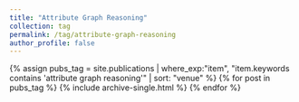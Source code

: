 ```yaml
---
title: "Attribute Graph Reasoning"
collection: tag
permalink: /tag/attribute-graph-reasoning
author_profile: false
---
```

{% assign pubs_tag = site.publications | where_exp:"item", "item.keywords contains 'attribute graph reasoning'" | sort: "venue" %}
{% for post in pubs_tag %}
  {% include archive-single.html %}
{% endfor %}